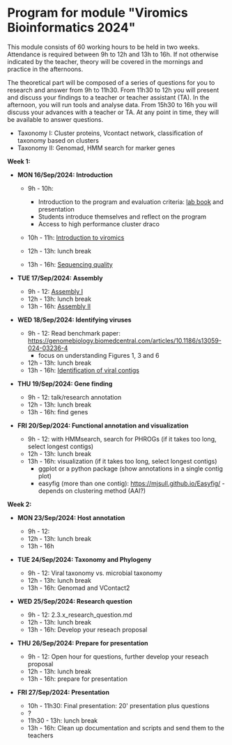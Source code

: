# Program for module "Viromics Bioinformatics 2024"

This module consists of 60 working hours to be held in two weeks. Attendance is required between 9h to 12h and 13h to 16h. If not otherwise indicated by the teacher, theory will be covered in the mornings and practice in the afternoons.   

The theoretical part will be composed of a series of questions for you to research and answer from 9h to 11h30. From 11h30 to 12h you will present and discuss your findings to a teacher or teacher assistant (TA). In the afternoon, you will run tools and analyse data. From 15h30 to 16h you will discuss your advances with a teacher or TA. At any point in time, they will be available to answer questions.       

- Taxonomy I: Cluster proteins, Vcontact network, classification of taxonomy based on clusters
- Taxonomy II: Genomad, HMM search for marker genes

**Week 1:**

- **MON 16/Sep/2024: Introduction**
  - 9h - 10h:
    - Introduction to the program and evaluation criteria: [lab book](https://github.com/waltercostamb/course_viromics-bioinformatics_2024/blob/main/tutorials/1.1.0_lab_book.md) and presentation 
    - Students introduce themselves and reflect on the program
    - Access to high performance cluster draco

  - 10h - 11h: [Introduction to viromics](https://github.com/waltercostamb/course_viromics-bioinformatics_2024/blob/main/tutorials/1.1.1_introduction_viromics.md)
  - 12h - 13h: lunch break
  - 13h - 16h: [Sequencing quality](https://github.com/waltercostamb/course_viromics-bioinformatics_2024/blob/main/tutorials/1.1.2_sequencing_quality.md)

- **TUE 17/Sep/2024: Assembly**
  - 9h - 12: [Assembly I](https://github.com/waltercostamb/course_viromics-bioinformatics_2024/blob/main/tutorials/1.2.1_assembly_I.md)
  - 12h - 13h: lunch break
  - 13h - 16h: [Assembly II](https://github.com/waltercostamb/course_viromics-bioinformatics_2024/blob/main/tutorials/1.2.2_assembly_II.md)
 
- **WED 18/Sep/2024: Identifying viruses**
  - 9h - 12: Read benchmark paper: https://genomebiology.biomedcentral.com/articles/10.1186/s13059-024-03236-4
    - focus on understanding Figures 1, 3 and 6
  - 12h - 13h: lunch break
  - 13h - 16h: [Identification of viral contigs](https://github.com/waltercostamb/course_viromics-bioinformatics_2024/blob/main/tutorials/1.3.2_identify_viral_contigs.md)

- **THU 19/Sep/2024: Gene finding**
  - 9h - 12: talk/research annotation
  - 12h - 13h: lunch break
  - 13h - 16h: find genes
 
- **FRI 20/Sep/2024: Functional annotation and visualization**
  - 9h - 12: with HMMsearch, search for PHROGs (if it takes too long, select longest contigs)
  - 12h - 13h: lunch break
  - 13h - 16h: visualization (if it takes too long, select longest contigs)
    - ggplot or a python package (show annotations in a single contig plot)
    - easyfig (more than one contig): https://mjsull.github.io/Easyfig/ - depends on clustering method (AAI?)
 
**Week 2:**
 
- **MON 23/Sep/2024: Host annotation**
  - 9h - 12:
  - 12h - 13h: lunch break
  - 13h - 16h

- **TUE 24/Sep/2024: Taxonomy and Phylogeny**
  - 9h - 12: Viral taxonomy vs. microbial taxonomy
  - 12h - 13h: lunch break
  - 13h - 16h: Genomad and VContact2

- **WED 25/Sep/2024: Research question**
  - 9h - 12: 2.3.x_research_question.md
  - 12h - 13h: lunch break
  - 13h - 16h: Develop your reseach proposal
 
- **THU 26/Sep/2024: Prepare for presentation**
  - 9h - 12: Open hour for questions, further develop your reseach proposal
  - 12h - 13h: lunch break
  - 13h - 16h: prepare for presentation

- **FRI 27/Sep/2024: Presentation**
  - 10h - 11h30: Final presentation: 20' presentation plus questions
  - ?
  - 11h30 - 13h: lunch break
  - 13h - 16h: Clean up documentation and scripts and send them to the teachers
